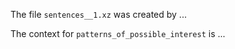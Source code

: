 The file `sentences__1.xz` was created by ...


The context for `patterns_of_possible_interest` is ...
